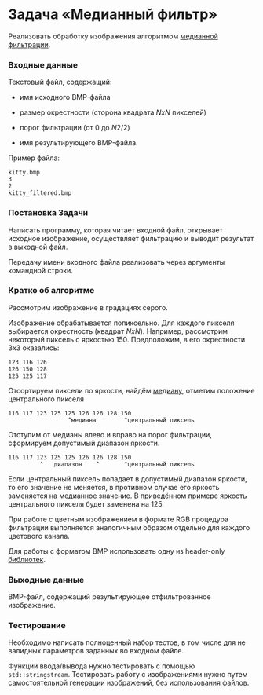 # Задача «Медианный фильтр»

Реализовать обработку изображения алгоритмом <a href="https://ru.wikipedia.org/wiki/Медианный_фильтр">медианной
фильтрации</a>.

### Входные данные

Текстовый файл, содержащий:

* имя исходного BMP-файла

* размер окрестности (сторона квадрата $NxN$ пикселей)

* порог фильтрации (от $0$ до $N2 / 2$)

* имя результирующего BMP-файла.

Пример файла:

```
kitty.bmp
3
2
kitty_filtered.bmp
```

### Постановка Задачи

Написать программу, которая читает входной файл, открывает исходное
изображение, осуществляет фильтрацию и выводит результат в выходной
файл.

Передачу имени входного файла реализовать через аргументы командной
строки.

### Кратко об алгоритме

Рассмотрим изображение в градациях серого.

Изображение обрабатывается попиксельно. Для каждого пикселя выбирается
окрестность (квадрат $NxN$). Например, рассмотрим некоторый пиксель с
яркостью $150$. Предположим, в его окрестности $3x3$ оказались:

```
123 116 126
126 150 128
125 125 117
```

Отсортируем пиксели по яркости, найдём <a href="https://ru.wikipedia.org/wiki/Медиана_(статистика)">медиану</a>,
отметим положение центрального пикселя

```
116 117 123 125 125 126 126 128 150 
                 ^медиана        ^центральный пиксель
```

Отступим от медианы влево и вправо на порог фильтрации, сформируем
допустимый диапазон яркости.

```
116 117 123 125 125 126 126 128 150 
         ^   диапазон    ^       ^центральный пиксель
```

Если центральный пиксель попадает в допустимый диапазон яркости, то его
значение не меняется, в противном случае его яркость заменяется на
медианное значение. В приведённом примере яркость центрального пикселя
будет заменена на $125$.

При работе с цветным изображением в формате RGB процедура фильтрации
выполняется аналогичным образом отдельно для каждого цветового канала.

Для работы с форматом BMP использовать одну из header-only <a href="https://github.com/p-ranav/awesome-hpp#image-processing">библиотек</a>.

### Выходные данные

BMP-файл, содержащий результирующее отфильтрованное изображение.

### Тестирование

Необходимо написать полноценный набор тестов, в том числе для не валидных
параметров заданных во входном файле.

Функции ввода/вывода нужно тестировать с помощью `std::stringstream`.
Тестировать работу с изображениями нужно путем самостоятельной генерации
изображений, без использования файлов.
